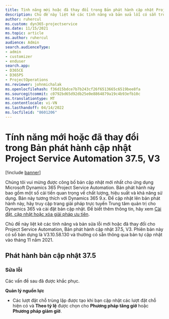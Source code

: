 ```yaml
---
title: Tính năng mới hoặc đã thay đổi trong Bản phát hành cập nhật Project Service Automation 37.5, V3
description: Chủ đề này liệt kê các tính năng và bản sửa lỗi có sẵn trong Microsoft Dynamics 365 Project Service Automation Bản phát hành cập nhật 37.5, V3.
author: ruhercul
ms.custom: dyn365-projectservice
ms.date: 11/15/2021
ms.topic: article
ms.author: ruhercul
audience: Admin
search.audienceType:
- admin
- customizer
- enduser
search.app:
- D365CE
- D365PS
- ProjectOperations
ms.reviewer: johnmichalak
ms.openlocfilehash: f36d15bdce7b7b243cf26f6513665c6519bee8fa
ms.sourcegitcommit: c0792bd65d92db25e0e8864879a19c4b93efb10c
ms.translationtype: MT
ms.contentlocale: vi-VN
ms.lasthandoff: 04/14/2022
ms.locfileid: "8601206"
---
```

# <a name="whats-new-or-changed-in-project-service-automation-update-release-375-v3"></a>Tính năng mới hoặc đã thay đổi trong Bản phát hành cập nhật Project Service Automation 37.5, V3

[!include [banner](../includes/psa-now-project-operations.md)]

Chúng tôi vui mừng được công bố bản cập nhật mới nhất cho ứng dụng Microsoft Dynamics 365 Project Service Automation. Bản phát hành này bao gồm một số cải tiến quan trọng về chất lượng, hiệu suất và khả năng sử dụng. Bản này tương thích với Dynamics 365 9.x. Để cập nhật lên bản phát hành này, hãy truy cập trang giải pháp trực tuyến Trung tâm quản trị cho Dynamics 365 và cài đặt bản cập nhật. Để biết thêm thông tin, hãy xem [Cài đặt, cập nhật hoặc xóa giải pháp ưu tiên](/power-platform/admin/install-remove-preferred-solution).

Chủ đề này liệt kê các tính năng và bản sửa lỗi mới hoặc đã thay đổi cho Project Service Automation, Bản phát hành cập nhật 37.5, V3. Phiên bản này có số bản dựng là V3.10.58.130 và thường có sẵn thông qua bản tự cập nhật vào tháng 11 năm 2021.

## <a name="update-release-375"></a>Phát hành bản cập nhật 37.5

### <a name="bug-fixes"></a>Sửa lỗi

Các vấn đề sau đã được khắc phục.

**Quản lý nguồn lực**
- Các lượt đặt chỗ trùng lặp được tạo khi bạn cập nhật các lượt đặt chỗ hiện có và **Theo tỷ lệ** được chọn cho **Phương pháp tăng giờ** hoặc **Phương pháp giảm giờ**.
